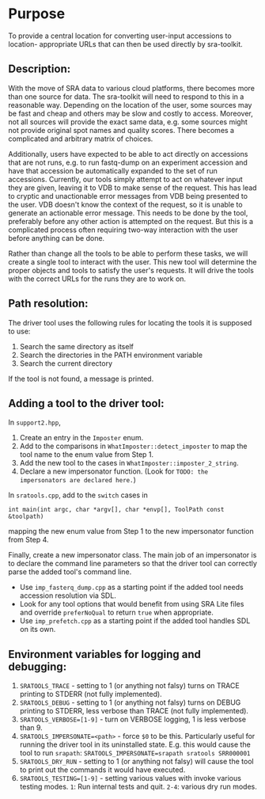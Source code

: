 # Purpose

To provide a central location for converting user-input accessions to location-
appropriate URLs that can then be used directly by sra-toolkit.

## Description:

With the move of SRA data to various cloud platforms, there becomes more than
one source for data. The sra-toolkit will need to respond to this in a
reasonable way. Depending on the location of the user, some sources may be fast
and cheap and others may be slow and costly to access. Moreover, not all sources
will provide the exact same data, e.g. some sources might not provide original
spot names and quality scores. There becomes a complicated and arbitrary matrix
of choices.

Additionally, users have expected to be able to act directly on accessions that
are not runs, e.g. to run fastq-dump on an experiment accession and have that
accession be automatically expanded to the set of run accessions. Currently, our
tools simply attempt to act on whatever input they are given, leaving it to VDB
to make sense of the request. This has lead to cryptic and unactionable error
messages from VDB being presented to the user. VDB doesn't know the context of
the request, so it is unable to generate an actionable error message. This needs
to be done by the tool, preferably before any other action is attempted on the
request. But this is a complicated process often requiring two-way interaction
with the user before anything can be done.

Rather than change all the tools to be able to perform these tasks, we will
create a single tool to interact with the user. This new tool will determine the
proper objects and tools to satisfy the user's requests. It will drive the tools
with the correct URLs for the runs they are to work on.

## Path resolution:

The driver tool uses the following rules for locating the tools it is supposed
to use:

1. Search the same directory as itself
2. Search the directories in the PATH environment variable
3. Search the current directory

If the tool is not found, a message is printed.

## Adding a tool to the driver tool:

In `support2.hpp`,
1. Create an entry in the `Imposter` enum.
2. Add to the comparisons in `WhatImposter::detect_imposter` to map the tool
name to the enum value from Step 1.
3. Add the new tool to the cases in `WhatImposter::imposter_2_string`.
4. Declare a new impersonator function. (Look for `TODO: the impersonators are
declared here.`)

In `sratools.cpp`, add to the `switch` cases in
```
int main(int argc, char *argv[], char *envp[], ToolPath const &toolpath)
```
mapping the new enum value from Step 1 to the new impersonator function from 
Step 4.
 
Finally, create a new impersonator class. The main job of an impersonator is to
declare the command line parameters so that the driver tool can correctly parse
the added tool's command line. 

* Use `imp_fasterq_dump.cpp` as a starting point if the added tool needs
accession resolution via SDL.
* Look for any tool options that would benefit from using SRA Lite files and
override `preferNoQual` to return `true` when appropriate.
* Use `imp_prefetch.cpp` as a starting point if the added tool handles SDL on its own.

## Environment variables for logging and debugging:

1. `SRATOOLS_TRACE` - setting to 1 (or anything not falsy) turns on TRACE
printing to STDERR (not fully implemented).
2. `SRATOOLS_DEBUG` - setting to 1 (or anything not falsy) turns on DEBUG
printing to STDERR, less verbose than TRACE (not fully implemented).
3. `SRATOOLS_VERBOSE=[1-9]` - turn on VERBOSE logging, 1 is less verbose than 9.
4. `SRATOOLS_IMPERSONATE=<path>` - force `$0` to be this. Particularly useful
for running the driver tool in its uninstalled state. E.g. this would cause the
tool to run `srapath`: `SRATOOLS_IMPERSONATE=srapath sratools SRR000001`
5. `SRATOOLS_DRY_RUN` - setting to 1 (or anything not falsy) will cause the tool
to print out the commands it would have executed.
6. `SRATOOLS_TESTING=[1-9]` - setting various values with invoke various testing
modes. `1`: Run internal tests and quit. `2-4`: various dry run modes.
